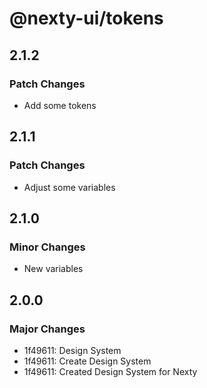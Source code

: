 # @nexty-ui/tokens

## 2.1.2

### Patch Changes

- Add some tokens

## 2.1.1

### Patch Changes

- Adjust some variables

## 2.1.0

### Minor Changes

- New variables

## 2.0.0

### Major Changes

- 1f49611: Design System
- 1f49611: Create Design System
- 1f49611: Created Design System for Nexty
